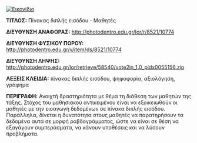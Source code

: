 [![Εικονίδιο](http://photodentro.edu.gr/lor/retrieve/58538/vote2in_1.0.zip_teaser.jpg)](http://photodentro.edu.gr/lor/r/8521/10774)

**ΤΙΤΛΟΣ:** Πίνακας διπλής εισόδου - Μαθητές

**ΔΙΕΥΘΥΝΣΗ ΑΝΑΦΟΡΑΣ:** http://photodentro.edu.gr/lor/r/8521/10774

**ΔΙΕΥΘΥΝΣΗ ΦΥΣΙΚΟΥ ΠΟΡΟΥ:** http://photodentro.edu.gr/v/item/ds/8521/10774

**ΔΙΕΥΘΥΝΣΗ ΛΗΨΗΣ:** http://photodentro.edu.gr/lor/retrieve/58540/vote2in_1.0_pidx0055156.zip

**ΛΕΞΕΙΣ ΚΛΕΙΔΙΑ:** πίνακας διπλής εισόδου, ψηφοφορία, αξιολόγηση, γράφημα

**ΠΕΡΙΓΡΑΦΗ:** Ανοιχτή δραστηριότητα με θέμα τη διάθεση των μαθητών της τάξης. Στόχος του μαθησιακού αντικειμένου είναι να εξοικειωθούν οι μαθητές με την εισαγωγή δεδομένων σε πίνακα διπλής εισόδου. Παράλληλα, δίνεται η δυνατότητα στους μαθητές να παρατηρήσουν τα δεδομένα αυτά σε μορφή ραβδογράμματος, ώστε να είναι σε θέση να εξαγάγουν συμπεράσματα, να κάνουν υποθέσεις και να λύσουν προβλήματα.
